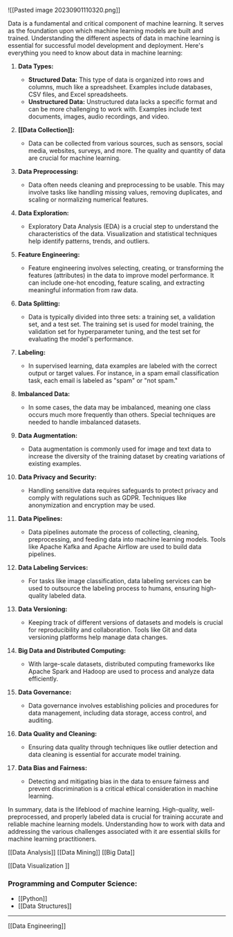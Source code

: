 ![[Pasted image 20230901110320.png]]


Data is a fundamental and critical component of machine learning. It serves as the foundation upon which machine learning models are built and trained. Understanding the different aspects of data in machine learning is essential for successful model development and deployment. Here's everything you need to know about data in machine learning:

1. **Data Types:**
    
    - **Structured Data:** This type of data is organized into rows and columns, much like a spreadsheet. Examples include databases, CSV files, and Excel spreadsheets.
    - **Unstructured Data:** Unstructured data lacks a specific format and can be more challenging to work with. Examples include text documents, images, audio recordings, and video.
2. **[[Data Collection]]:**
    
    - Data can be collected from various sources, such as sensors, social media, websites, surveys, and more. The quality and quantity of data are crucial for machine learning.
3. **Data Preprocessing:**
    
    - Data often needs cleaning and preprocessing to be usable. This may involve tasks like handling missing values, removing duplicates, and scaling or normalizing numerical features.
4. **Data Exploration:**
    
    - Exploratory Data Analysis (EDA) is a crucial step to understand the characteristics of the data. Visualization and statistical techniques help identify patterns, trends, and outliers.
5. **Feature Engineering:**
    
    - Feature engineering involves selecting, creating, or transforming the features (attributes) in the data to improve model performance. It can include one-hot encoding, feature scaling, and extracting meaningful information from raw data.
6. **Data Splitting:**
    
    - Data is typically divided into three sets: a training set, a validation set, and a test set. The training set is used for model training, the validation set for hyperparameter tuning, and the test set for evaluating the model's performance.
7. **Labeling:**
    
    - In supervised learning, data examples are labeled with the correct output or target values. For instance, in a spam email classification task, each email is labeled as "spam" or "not spam."
8. **Imbalanced Data:**
    
    - In some cases, the data may be imbalanced, meaning one class occurs much more frequently than others. Special techniques are needed to handle imbalanced datasets.
9. **Data Augmentation:**
    
    - Data augmentation is commonly used for image and text data to increase the diversity of the training dataset by creating variations of existing examples.
10. **Data Privacy and Security:**
    
    - Handling sensitive data requires safeguards to protect privacy and comply with regulations such as GDPR. Techniques like anonymization and encryption may be used.
11. **Data Pipelines:**
    
    - Data pipelines automate the process of collecting, cleaning, preprocessing, and feeding data into machine learning models. Tools like Apache Kafka and Apache Airflow are used to build data pipelines.
12. **Data Labeling Services:**
    
    - For tasks like image classification, data labeling services can be used to outsource the labeling process to humans, ensuring high-quality labeled data.
13. **Data Versioning:**
    
    - Keeping track of different versions of datasets and models is crucial for reproducibility and collaboration. Tools like Git and data versioning platforms help manage data changes.
14. **Big Data and Distributed Computing:**
    
    - With large-scale datasets, distributed computing frameworks like Apache Spark and Hadoop are used to process and analyze data efficiently.
15. **Data Governance:**
    
    - Data governance involves establishing policies and procedures for data management, including data storage, access control, and auditing.
16. **Data Quality and Cleaning:**
    
    - Ensuring data quality through techniques like outlier detection and data cleaning is essential for accurate model training.
17. **Data Bias and Fairness:**
    
    - Detecting and mitigating bias in the data to ensure fairness and prevent discrimination is a critical ethical consideration in machine learning.

In summary, data is the lifeblood of machine learning. High-quality, well-preprocessed, and properly labeled data is crucial for training accurate and reliable machine learning models. Understanding how to work with data and addressing the various challenges associated with it are essential skills for machine learning practitioners.

[[Data Analysis]]
[[Data Mining]]
[[Big Data]]

[[Data Visualization ]]

### Programming and Computer Science:
- [[Python]]
- [[Data Structures]]



--------

[[Data Engineering]]

